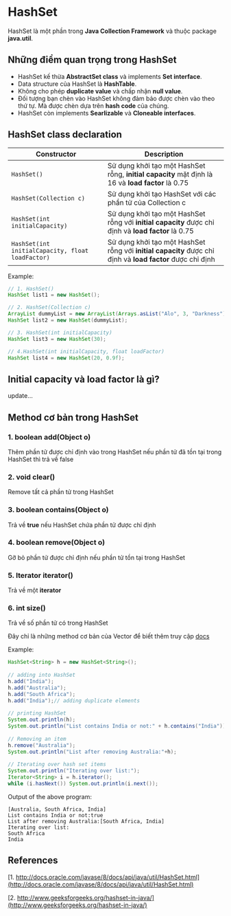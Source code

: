 # HashSet
HashSet là một phần trong **Java Collection Framework** và thuộc package **java.util**.
## Những điểm quan trọng trong HashSet
- HashSet kế thừa **AbstractSet class** và implements **Set interface**.
- Data structure của HashSet là **HashTable**.
- Không cho phép **duplicate value** và chấp nhận **null value**.
- Đối tượng bạn chèn vào HashSet không đảm bảo được chèn vào theo thứ tự. Mà được chèn dựa trên **hash code** của chúng.
- HashSet còn implements **Searlizable** và **Cloneable interfaces**.

## HashSet class declaration
Constructor | Description
------------ | -------------
```HashSet()``` | Sử dụng khởi tạo một HashSet rỗng, **initial capacity** mặt định là 16 và **load factor** là 0.75
```HashSet(Collection c)``` | Sử dụng khởi tạo HashSet với các phần tử của Collection c
```HashSet(int initialCapacity)``` | Sử dụng khởi tạo một HashSet rỗng với **initial capacity** được chỉ định và **load factor** là 0.75
```HashSet(int initialCapacity, float loadFactor)``` | Sử dụng khởi tạo một HashSet rỗng với **initial capacity** được chỉ định và **load factor** được chỉ định

Example:
```java
// 1. HashSet()
HashSet list1 = new HashSet();

// 2. HashSet(Collection c)
ArrayList dummyList = new ArrayList(Arrays.asList("Alo", 3, "Darkness"));
HashSet list2 = new HashSet(dummyList);

// 3. HashSet(int initialCapacity)
HashSet list3 = new HashSet(30);

// 4.HashSet(int initialCapacity, float loadFactor)
HashSet list4 = new HashSet(20, 0.9f);
```

## Initial capacity và load factor là gì?
update...
## Method cơ bản trong HashSet
### 1. boolean add(Object o)
Thêm phần tử được chỉ định vào trong HashSet nếu phần tử đã tồn tại trong HashSet thì trả về false
### 2. void clear()
Remove tất cả phần tử trong HashSet
### 3. boolean contains(Object o)
Trả về **true** nếu HashSet chứa phần tử được chỉ định
### 4. boolean remove(Object o)
Gỡ bỏ phần tử được chỉ định nếu phần tử tồn tại trong HashSet
### 5. Iterator iterator()
Trả về một **iterator**
### 6. int size()
Trả về số phần tử có trong HashSet

Đây chỉ là những method cơ bản của Vector để biết thêm truy cập [docs](http://docs.oracle.com/javase/8/docs/api/java/util/HashSet.html)

Example:
```java
HashSet<String> h = new HashSet<String>();
 
// adding into HashSet
h.add("India");
h.add("Australia");
h.add("South Africa");
h.add("India");// adding duplicate elements
 
// printing HashSet
System.out.println(h);
System.out.println("List contains India or not:" + h.contains("India"));
 
// Removing an item
h.remove("Australia");
System.out.println("List after removing Australia:"+h);
 
// Iterating over hash set items
System.out.println("Iterating over list:");
Iterator<String> i = h.iterator();
while (i.hasNext()) System.out.println(i.next());
```
Output of the above program:
```
[Australia, South Africa, India]
List contains India or not:true
List after removing Australia:[South Africa, India]
Iterating over list:
South Africa
India
```
## References
[1. http://docs.oracle.com/javase/8/docs/api/java/util/HashSet.html](http://docs.oracle.com/javase/8/docs/api/java/util/HashSet.html)

[2. http://www.geeksforgeeks.org/hashset-in-java/](http://www.geeksforgeeks.org/hashset-in-java/)
